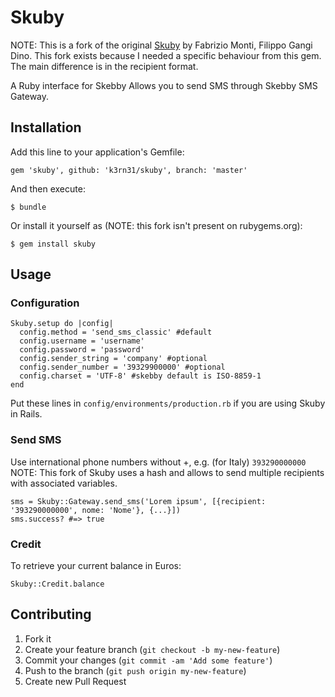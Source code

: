 # Skuby

<!-- [![Build Status](https://travis-ci.org/welaika/skuby.png?branch=master)](https://travis-ci.org/welaika/skuby)
[![Coverage Status](https://coveralls.io/repos/welaika/skuby/badge.png)](https://coveralls.io/r/welaika/skuby)
[![Code Climate](https://codeclimate.com/github/welaika/skuby.png)](https://codeclimate.com/github/welaika/skuby)
[![Dependency Status](https://gemnasium.com/welaika/skuby.png)](https://gemnasium.com/welaika/skuby) -->

NOTE: This is a fork of the original [Skuby](https://github.com/welaika/skuby) by Fabrizio Monti, Filippo Gangi Dino. This fork exists because I needed a specific behaviour from this gem. The main difference is in the recipient format.

A Ruby interface for Skebby
Allows you to send SMS through Skebby SMS Gateway.

## Installation

Add this line to your application's Gemfile:

    gem 'skuby', github: 'k3rn31/skuby', branch: 'master'

And then execute:

    $ bundle

Or install it yourself as (NOTE: this fork isn't present on rubygems.org):

    $ gem install skuby

## Usage

### Configuration

    Skuby.setup do |config|
      config.method = 'send_sms_classic' #default
      config.username = 'username'
      config.password = 'password'
      config.sender_string = 'company' #optional
      config.sender_number = '39329900000' #optional
      config.charset = 'UTF-8' #skebby default is ISO-8859-1
    end

Put these lines in `config/environments/production.rb` if you are using Skuby in Rails.

### Send SMS

Use international phone numbers without +, e.g. (for Italy) `393290000000`
NOTE: This fork of Skuby uses a hash and allows to send multiple recipients with associated variables.

    sms = Skuby::Gateway.send_sms('Lorem ipsum', [{recipient: '393290000000', nome: 'Nome'}, {...}])
    sms.success? #=> true

### Credit

To retrieve your current balance in Euros:

    Skuby::Credit.balance


## Contributing

1. Fork it
2. Create your feature branch (`git checkout -b my-new-feature`)
3. Commit your changes (`git commit -am 'Add some feature'`)
4. Push to the branch (`git push origin my-new-feature`)
5. Create new Pull Request
